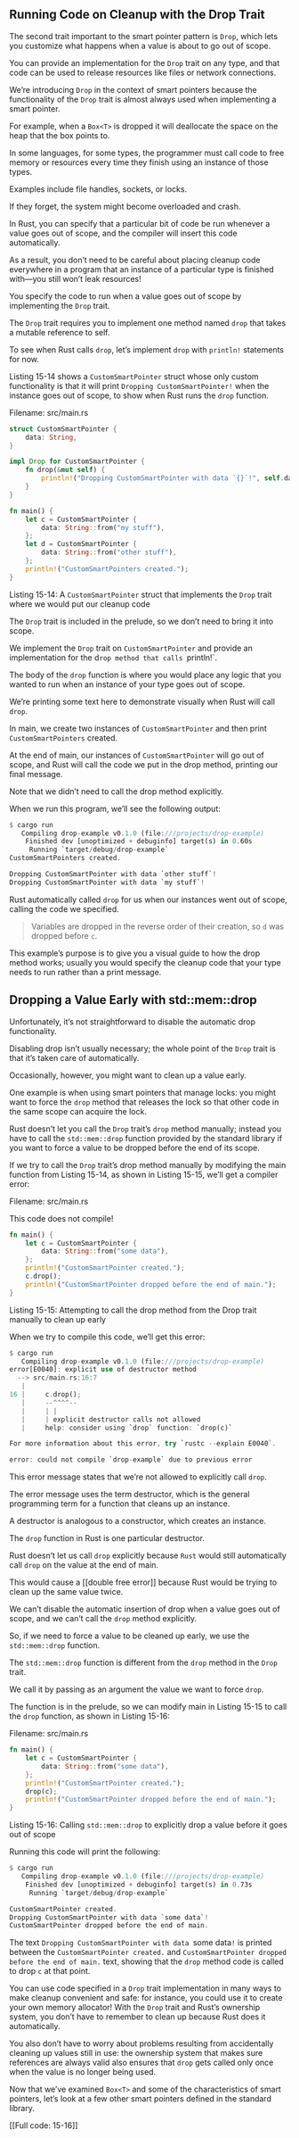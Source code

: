 ## Running Code on Cleanup with the Drop Trait

The second trait important to the smart pointer pattern is `Drop`, which lets you customize what happens when a value is about to go out of scope.

You can provide an implementation for the `Drop` trait on any type, and that code can be used to release resources like files or network connections.



We’re introducing `Drop` in the context of smart pointers because the functionality of the `Drop` trait is almost always used when implementing a smart pointer.

For example, when a `Box<T>` is dropped it will deallocate the space on the heap that the box points to.



In some languages, for some types, the programmer must call code to free memory or resources every time they finish using an instance of those types.

Examples include file handles, sockets, or locks.

If they forget, the system might become overloaded and crash.

In Rust, you can specify that a particular bit of code be run whenever a value goes out of scope, and the compiler will insert this code automatically.

As a result, you don’t need to be careful about placing cleanup code everywhere in a program that an instance of a particular type is finished with—you still won’t leak resources!

You specify the code to run when a value goes out of scope by implementing the `Drop` trait.

The `Drop` trait requires you to implement one method named `drop` that takes a mutable reference to self.

To see when Rust calls `drop`, let’s implement `drop` with `println!` statements for now.



Listing 15-14 shows a `CustomSmartPointer` struct whose only custom functionality is that it will print `Dropping CustomSmartPointer!` when the instance goes out of scope, to show when Rust runs the `drop` function.



Filename: src/main.rs

```rust
struct CustomSmartPointer {
    data: String,
}

impl Drop for CustomSmartPointer {
    fn drop(&mut self) {
        println!("Dropping CustomSmartPointer with data `{}`!", self.data);
    }
}

fn main() {
    let c = CustomSmartPointer {
        data: String::from("my stuff"),
    };
    let d = CustomSmartPointer {
        data: String::from("other stuff"),
    };
    println!("CustomSmartPointers created.");
}
```

Listing 15-14: A `CustomSmartPointer` struct that implements the `Drop` trait where we would put our cleanup code

The `Drop` trait is included in the prelude, so we don’t need to bring it into scope.

We implement the `Drop` trait on `CustomSmartPointer` and provide an implementation for the d`rop method that calls `println!`.

The body of the `drop` function is where you would place any logic that you wanted to run when an instance of your type goes out of scope.

We’re printing some text here to demonstrate visually when Rust will call `drop`.



In main, we create two instances of `CustomSmartPointer` and then print `CustomSmartPointers` created.

At the end of main, our instances of `CustomSmartPointer` will go out of scope, and Rust will call the code we put in the drop method, printing our final message.

Note that we didn’t need to call the drop method explicitly.



When we run this program, we’ll see the following output:

```rust
$ cargo run
   Compiling drop-example v0.1.0 (file:///projects/drop-example)
    Finished dev [unoptimized + debuginfo] target(s) in 0.60s
     Running `target/debug/drop-example`
CustomSmartPointers created.

Dropping CustomSmartPointer with data `other stuff`!
Dropping CustomSmartPointer with data `my stuff`!
```

Rust automatically called `drop` for us when our instances went out of scope, calling the code we specified.

> Variables are dropped in the reverse order of their creation, so `d` was dropped before `c`.

This example’s purpose is to give you a visual guide to how the drop method works; usually you would specify the cleanup code that your type needs to run rather than a print message.


## Dropping a Value Early with std::mem::drop

Unfortunately, it’s not straightforward to disable the automatic drop functionality.

Disabling drop isn’t usually necessary; the whole point of the `Drop` trait is that it’s taken care of automatically.

Occasionally, however, you might want to clean up a value early.

One example is when using smart pointers that manage locks: you might want to force the `drop` method that releases the lock so that other code in the same scope can acquire the lock.

Rust doesn’t let you call the `Drop` trait’s `drop` method manually; instead you have to call the `std::mem::drop` function provided by the standard library if you want to force a value to be dropped before the end of its scope.



If we try to call the `Drop` trait’s drop method manually by modifying the main function from Listing 15-14, as shown in Listing 15-15, we’ll get a compiler error:

Filename: src/main.rs

This code does not compile!

```rust
fn main() {
    let c = CustomSmartPointer {
        data: String::from("some data"),
    };
    println!("CustomSmartPointer created.");
    c.drop();
    println!("CustomSmartPointer dropped before the end of main.");
}
```

Listing 15-15: Attempting to call the drop method from the Drop trait manually to clean up early

When we try to compile this code, we’ll get this error:

```rust
$ cargo run
   Compiling drop-example v0.1.0 (file:///projects/drop-example)
error[E0040]: explicit use of destructor method
  --> src/main.rs:16:7
   |
16 |     c.drop();
   |     --^^^^--
   |     | |
   |     | explicit destructor calls not allowed
   |     help: consider using `drop` function: `drop(c)`

For more information about this error, try `rustc --explain E0040`.

error: could not compile `drop-example` due to previous error
```

This error message states that we’re not allowed to explicitly call `drop`.

The error message uses the term destructor, which is the general programming term for a function that cleans up an instance.

A destructor is analogous to a constructor, which creates an instance.

The `drop` function in Rust is one particular destructor.



Rust doesn’t let us call `drop` explicitly because `Rust` would still automatically call `drop` on the value at the end of main.

This would cause a [[double free error]] because Rust would be trying to clean up the same value twice.



We can’t disable the automatic insertion of drop when a value goes out of scope, and we can’t call the `drop` method explicitly.

So, if we need to force a value to be cleaned up early, we use the `std::mem::drop` function.



The `std::mem::drop` function is different from the `drop` method in the `Drop` trait.

We call it by passing as an argument the value we want to force `drop`.

The function is in the prelude, so we can modify main in Listing 15-15 to call the `drop` function, as shown in Listing 15-16:

Filename: src/main.rs

```rust
fn main() {
    let c = CustomSmartPointer {
        data: String::from("some data"),
    };
    println!("CustomSmartPointer created.");
    drop(c);
    println!("CustomSmartPointer dropped before the end of main.");
}
```

Listing 15-16: Calling `std::mem::drop` to explicitly drop a value before it goes out of scope

Running this code will print the following:

```rust
$ cargo run
   Compiling drop-example v0.1.0 (file:///projects/drop-example)
    Finished dev [unoptimized + debuginfo] target(s) in 0.73s
     Running `target/debug/drop-example`

CustomSmartPointer created.
Dropping CustomSmartPointer with data `some data`!
CustomSmartPointer dropped before the end of main.
```

The text `Dropping CustomSmartPointer with data `some data`!` is printed between the `CustomSmartPointer created.` and `CustomSmartPointer dropped before the end of main.` text, showing that the `drop` method code is called to drop `c` at that point.



You can use code specified in a `Drop` trait implementation in many ways to make cleanup convenient and safe: for instance, you could use it to create your own memory allocator! With the `Drop` trait and Rust’s ownership system, you don’t have to remember to clean up because Rust does it automatically.



You also don’t have to worry about problems resulting from accidentally cleaning up values still in use: the ownership system that makes sure references are always valid also ensures that `drop` gets called only once when the value is no longer being used.



Now that we’ve examined `Box<T>` and some of the characteristics of smart pointers, let’s look at a few other smart pointers defined in the standard library.


[[Full code: 15-16]]